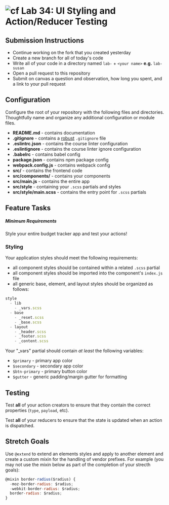 ![cf](https://i.imgur.com/7v5ASc8.png) Lab 34: UI Styling and Action/Reducer Testing
======

## Submission Instructions
* Continue working on the fork that you created yesterday
* Create a new branch for all of today's code
* Write all of your code in a directory named `lab-` + `<your name>` **e.g.** `lab-susan`
* Open a pull request to this repository
* Submit on canvas a question and observation, how long you spent, and a link to your pull request

## Configuration
Configure the root of your repository with the following files and directories. Thoughtfully name and organize any additional configuration or module files.
* **README.md** - contains documentation
* **.gitignore** - contains a [robust](http://gitignore.io) `.gitignore` file
* **.eslintrc.json** - contains the course linter configuration
* **.eslintignore** - contains the course linter ignore configuration
* **.babelrc** - contains babel config
* **package.json** - contains npm package config
* **webpack.config.js** - contains webpack config
* **src/** - contains the frontend code
* **src/components/** - contains your components
* **src/main.js** - contains the entire app
* **src/style** - containing your `.scss` partials and styles
* **src/style/main.scss** - contains the entry point for `.scss` partials

## Feature Tasks
##### Minimum Requirements
Style your entire budget tracker app and test your actions!

### Styling
Your application styles should meet the following requirements:
  * all component styles should be contained within a related `.scss` partial
  * all component styles should be imported into the component's `index.js` file
  * all generic base, element, and layout styles should be organized as follows:

```javascript
style
  - lib
    - _vars.scss
  - base
    - _reset.scss
    - _base.scss
  - layout
    - _header.scss
    - _footer.scss
    - _content.scss
```

Your "_vars" partial should contain *at least* the following variables:
  * `$primary` - primary app color
  * `$secondary` - secondary app color
  * `$btn-primary` - primary button color
  * `$gutter` - generic padding/margin gutter for formatting

## Testing
Test **all** of your action creators to ensure that they contain the correct properties (`type`, `payload`, etc).

Test **all** of your reducers to ensure that the state is updated when an action is dispatched.

## Stretch Goals
Use `@extend` to extend an elements styles and apply to another element and create a custom mixin for the handling of vendor prefixes.  For example (you may not use the mixin below as part of the completion of your strecth goals):

```javascript
@mixin border-radius($radius) {
  -moz-border-radius: $radius;
  -webkit-border-radius: $radius;
  border-radius: $radius;
}
```
